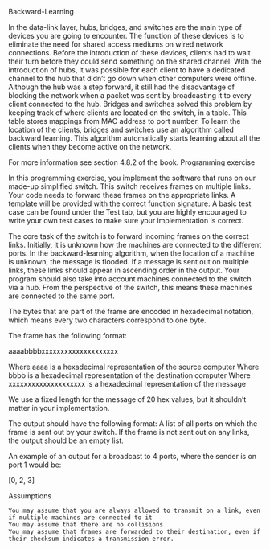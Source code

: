 Backward-Learning

In the data-link layer, hubs, bridges, and switches are the main type of devices you are going to encounter. The function of these devices is to eliminate the need for shared access mediums on wired network connections. Before the introduction of these devices, clients had to wait their turn before they could send something on the shared channel. With the introduction of hubs, it was possible for each client to have a dedicated channel to the hub that didn’t go down when other computers were offline. Although the hub was a step forward, it still had the disadvantage of blocking the network when a packet was sent by broadcasting it to every client connected to the hub. Bridges and switches solved this problem by keeping track of where clients are located on the switch, in a table. This table stores mappings from MAC address to port number. To learn the location of the clients, bridges and switches use an algorithm called backward learning. This algorithm automatically starts learning about all the clients when they become active on the network.

For more information see section 4.8.2 of the book.
Programming exercise

In this programming exercise, you implement the software that runs on our made-up simplified switch. This switch receives frames on multiple links. Your code needs to forward these frames on the appropriate links. A template will be provided with the correct function signature. A basic test case can be found under the Test tab, but you are highly encouraged to write your own test cases to make sure your implementation is correct.

The core task of the switch is to forward incoming frames on the correct links. Initially, it is unknown how the machines are connected to the different ports. In the backward-learning algorithm, when the location of a machine is unknown, the message is flooded. If a message is sent out on multiple links, these links should appear in ascending order in the output. Your program should also take into account machines connected to the switch via a hub. From the perspective of the switch, this means these machines are connected to the same port.

The bytes that are part of the frame are encoded in hexadecimal notation, which means every two characters correspond to one byte.

The frame has the following format:

aaaabbbbxxxxxxxxxxxxxxxxxxxx

Where aaaa is a hexadecimal representation of the source computer
Where bbbb is a hexadecimal representation of the destination computer
Where xxxxxxxxxxxxxxxxxxxx is a hexadecimal representation of the message

We use a fixed length for the message of 20 hex values, but it shouldn’t matter in your implementation.

The output should have the following format: A list of all ports on which the frame is sent out by your switch. If the frame is not sent out on any links, the output should be an empty list.

An example of an output for a broadcast to 4 ports, where the sender is on port 1 would be:

[0, 2, 3]

Assumptions

    You may assume that you are always allowed to transmit on a link, even if multiple machines are connected to it
    You may assume that there are no collisions
    You may assume that frames are forwarded to their destination, even if their checksum indicates a transmission error.
